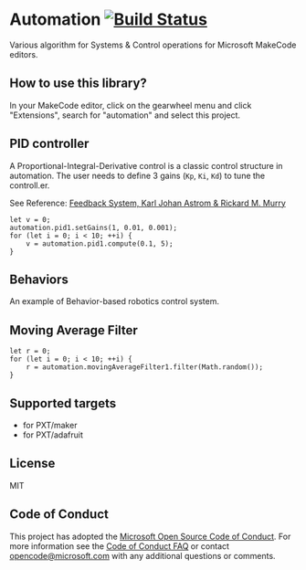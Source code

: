 # Automation [![Build Status](https://travis-ci.org/Microsoft/pxt-automation.svg?branch=master)](https://travis-ci.org/Microsoft/pxt-automation)

Various algorithm for Systems & Control operations for Microsoft MakeCode editors.

## How to use this library?

In your MakeCode editor, click on the gearwheel menu and click "Extensions", search for "automation"
and select this project.

## PID controller

A Proportional-Integral-Derivative control is a classic control structure in automation.
The user needs to define 3 gains (``Kp``, ``Ki``, ``Kd``) to tune the controll.er.

See Reference: [Feedback System, Karl Johan Astrom & Rickard M. Murry](https://press.princeton.edu/titles/8701.html)

```blocks
let v = 0;
automation.pid1.setGains(1, 0.01, 0.001);
for (let i = 0; i < 10; ++i) {
    v = automation.pid1.compute(0.1, 5);
}
```

## Behaviors

An example of Behavior-based robotics control system. 

## Moving Average Filter

```blocks
let r = 0;
for (let i = 0; i < 10; ++i) {
    r = automation.movingAverageFilter1.filter(Math.random());
}
```

## Supported targets

* for PXT/maker
* for PXT/adafruit

## License

MIT

## Code of Conduct

This project has adopted the [Microsoft Open Source Code of Conduct](https://opensource.microsoft.com/codeofconduct/). For more information see the [Code of Conduct FAQ](https://opensource.microsoft.com/codeofconduct/faq/) or contact [opencode@microsoft.com](mailto:opencode@microsoft.com) with any additional questions or comments.
